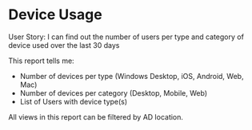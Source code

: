 # Device Usage

User Story: I can find out the number of users per type and category of device used over the last 30 days 

This report tells me:

- Number of devices per type (Windows Desktop, iOS, Android, Web, Mac)
- Number of devices per category (Desktop, Mobile, Web)
- List of Users with device type(s)

All views in this report can be filtered by AD location. 
